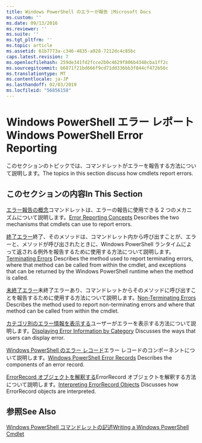 ```yaml
---
title: Windows PowerShell のエラーが報告 |Microsoft Docs
ms.custom: ''
ms.date: 09/13/2016
ms.reviewer: ''
ms.suite: ''
ms.tgt_pltfrm: ''
ms.topic: article
ms.assetid: 61b7773a-c346-4835-a928-7212dc4c85bc
caps.latest.revision: 7
ms.openlocfilehash: 259de341fd2fcce2b0c4629f806b4348cba1ff2c
ms.sourcegitcommit: b6871f21bd666f9cd71dd336bb3f844cf472b56c
ms.translationtype: MT
ms.contentlocale: ja-JP
ms.lasthandoff: 02/03/2019
ms.locfileid: "56856158"
---
```

# <a name="windows-powershell-error-reporting"></a><span data-ttu-id="c77ce-102">Windows PowerShell エラー レポート</span><span class="sxs-lookup"><span data-stu-id="c77ce-102">Windows PowerShell Error Reporting</span></span>

<span data-ttu-id="c77ce-103">このセクションのトピックでは、コマンドレットがエラーを報告する方法について説明します。</span><span class="sxs-lookup"><span data-stu-id="c77ce-103">The topics in this section discuss how cmdlets report errors.</span></span>

## <a name="in-this-section"></a><span data-ttu-id="c77ce-104">このセクションの内容</span><span class="sxs-lookup"><span data-stu-id="c77ce-104">In This Section</span></span>

<span data-ttu-id="c77ce-105">[エラー報告の概念](./error-reporting-concepts.md)コマンドレットは、エラーの報告に使用できる 2 つのメカニズムについて説明します。</span><span class="sxs-lookup"><span data-stu-id="c77ce-105">[Error Reporting Concepts](./error-reporting-concepts.md) Describes the two mechanisms that cmdlets can use to report errors.</span></span>

<span data-ttu-id="c77ce-106">[終了エラー](./terminating-errors.md)終了、そのメソッドは、コマンドレット内から呼び出すことが、エラーと、メソッドが呼び出されたときに、Windows PowerShell ランタイムによって返される例外を報告するために使用する方法について説明します。</span><span class="sxs-lookup"><span data-stu-id="c77ce-106">[Terminating Errors](./terminating-errors.md) Describes the method used to report terminating errors, where that method can be called from within the cmdlet, and exceptions that can be returned by the Windows PowerShell runtime when the method is called.</span></span>

<span data-ttu-id="c77ce-107">[未終了エラー](./non-terminating-errors.md)未終了エラーあり、コマンドレットからそのメソッドに呼び出すことを報告するために使用する方法について説明します。</span><span class="sxs-lookup"><span data-stu-id="c77ce-107">[Non-Terminating Errors](./non-terminating-errors.md) Describes the method used to report non-terminating errors and where that method can be called from within the cmdlet.</span></span>

<span data-ttu-id="c77ce-108">[カテゴリ別のエラー情報を表示する](./displaying-error-information.md)ユーザーがエラーを表示する方法について説明します。</span><span class="sxs-lookup"><span data-stu-id="c77ce-108">[Displaying Error Information by Category](./displaying-error-information.md) Discusses the ways that users can display error.</span></span>

<span data-ttu-id="c77ce-109">[Windows PowerShell のエラー レコード](./windows-powershell-error-records.md)エラー レコードのコンポーネントについて説明します。</span><span class="sxs-lookup"><span data-stu-id="c77ce-109">[Windows PowerShell Error Records](./windows-powershell-error-records.md) Describes the components of an error record.</span></span>

<span data-ttu-id="c77ce-110">[ErrorRecord オブジェクトを解釈する](./interpreting-errorrecord-objects.md)ErrorRecord オブジェクトを解釈する方法について説明します。</span><span class="sxs-lookup"><span data-stu-id="c77ce-110">[Interpreting ErrorRecord Objects](./interpreting-errorrecord-objects.md) Discusses how ErrorRecord objects are interpreted.</span></span>

## <a name="see-also"></a><span data-ttu-id="c77ce-111">参照</span><span class="sxs-lookup"><span data-stu-id="c77ce-111">See Also</span></span>

[<span data-ttu-id="c77ce-112">Windows PowerShell コマンドレットの記述</span><span class="sxs-lookup"><span data-stu-id="c77ce-112">Writing a Windows PowerShell Cmdlet</span></span>](./writing-a-windows-powershell-cmdlet.md)
